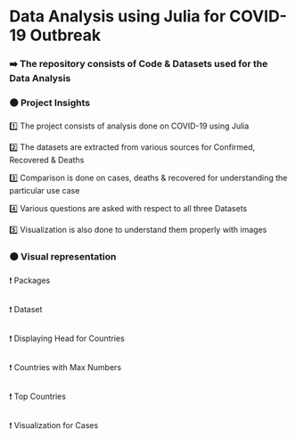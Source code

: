 # Data Analysis using Julia for COVID-19 Outbreak

### ➡️ The repository consists of Code & Datasets used for the Data Analysis

### ⚫️ Project Insights

1️⃣ The project consists of analysis done on COVID-19 using Julia

2️⃣ The datasets are extracted from various sources for Confirmed, Recovered & Deaths

3️⃣ Comparison is done on cases, deaths & recovered for understanding the particular use case

4️⃣ Various questions are asked with respect to all three Datasets 

5️⃣ Visualization is also done to understand them properly with images


### ⚫️ Visual representation 

❗️  Packages

![]()

❗️  Dataset

![]()

❗️  Displaying Head for Countries

![]()

❗️  Countries with Max Numbers

![]()

❗️  Top Countries

![]()

❗️  Visualization for Cases

![]()
